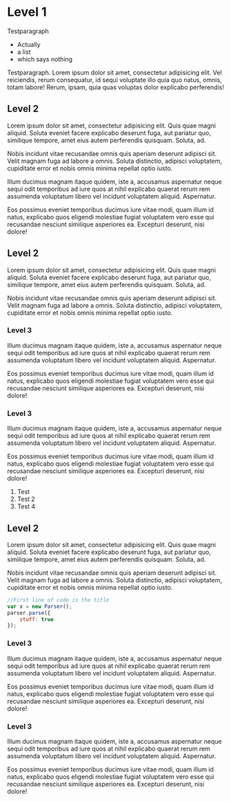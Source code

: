# Level 1

Testparagraph

* Actually
* a list
* which says nothing

Testparagraph. Lorem ipsum dolor sit amet, consectetur adipisicing elit. Vel reiciendis, rerum consequatur, id sequi voluptate illo quia quo natus, omnis, totam labore! Rerum, ipsam, quia quas voluptas dolor explicabo perferendis!

## Level 2

Lorem ipsum dolor sit amet, consectetur adipisicing elit. Quis quae magni aliquid. Soluta eveniet facere explicabo deserunt fuga, aut pariatur quo, similique tempore, amet eius autem perferendis quisquam. Soluta, ad.

Nobis incidunt vitae recusandae omnis quis aperiam deserunt adipisci sit. Velit magnam fuga ad labore a omnis. Soluta distinctio, adipisci voluptatem, cupiditate error et nobis omnis minima repellat optio iusto.

Illum ducimus magnam itaque quidem, iste a, accusamus aspernatur neque sequi odit temporibus ad iure quos at nihil explicabo quaerat rerum rem assumenda voluptatum libero vel incidunt voluptatem aliquid. Aspernatur.

Eos possimus eveniet temporibus ducimus iure vitae modi, quam illum id natus, explicabo quos eligendi molestiae fugiat voluptatem vero esse qui recusandae nesciunt similique asperiores ea. Excepturi deserunt, nisi dolore!

## Level 2

Lorem ipsum dolor sit amet, consectetur adipisicing elit. Quis quae magni aliquid. Soluta eveniet facere explicabo deserunt fuga, aut pariatur quo, similique tempore, amet eius autem perferendis quisquam. Soluta, ad.

Nobis incidunt vitae recusandae omnis quis aperiam deserunt adipisci sit. Velit magnam fuga ad labore a omnis. Soluta distinctio, adipisci voluptatem, cupiditate error et nobis omnis minima repellat optio iusto.

### Level 3

Illum ducimus magnam itaque quidem, iste a, accusamus aspernatur neque sequi odit temporibus ad iure quos at nihil explicabo quaerat rerum rem assumenda voluptatum libero vel incidunt voluptatem aliquid. Aspernatur.

Eos possimus eveniet temporibus ducimus iure vitae modi, quam illum id natus, explicabo quos eligendi molestiae fugiat voluptatem vero esse qui recusandae nesciunt similique asperiores ea. Excepturi deserunt, nisi dolore!

### Level 3

Illum ducimus magnam itaque quidem, iste a, accusamus aspernatur neque sequi odit temporibus ad iure quos at nihil explicabo quaerat rerum rem assumenda voluptatum libero vel incidunt voluptatem aliquid. Aspernatur.

Eos possimus eveniet temporibus ducimus iure vitae modi, quam illum id natus, explicabo quos eligendi molestiae fugiat voluptatem vero esse qui recusandae nesciunt similique asperiores ea. Excepturi deserunt, nisi dolore!

1. Test
2. Test 2
3. Test 4

## Level 2

Lorem ipsum dolor sit amet, consectetur adipisicing elit. Quis quae magni aliquid. Soluta eveniet facere explicabo deserunt fuga, aut pariatur quo, similique tempore, amet eius autem perferendis quisquam. Soluta, ad.

Nobis incidunt vitae recusandae omnis quis aperiam deserunt adipisci sit. Velit magnam fuga ad labore a omnis. Soluta distinctio, adipisci voluptatem, cupiditate error et nobis omnis minima repellat optio iusto.

```js
//First line of code is the title
var x = new Parser();
parser.parse({
	stuff: true
});
```

### Level 3

Illum ducimus magnam itaque quidem, iste a, accusamus aspernatur neque sequi odit temporibus ad iure quos at nihil explicabo quaerat rerum rem assumenda voluptatum libero vel incidunt voluptatem aliquid. Aspernatur.

Eos possimus eveniet temporibus ducimus iure vitae modi, quam illum id natus, explicabo quos eligendi molestiae fugiat voluptatem vero esse qui recusandae nesciunt similique asperiores ea. Excepturi deserunt, nisi dolore!

### Level 3

Illum ducimus magnam itaque quidem, iste a, accusamus aspernatur neque sequi odit temporibus ad iure quos at nihil explicabo quaerat rerum rem assumenda voluptatum libero vel incidunt voluptatem aliquid. Aspernatur.

Eos possimus eveniet temporibus ducimus iure vitae modi, quam illum id natus, explicabo quos eligendi molestiae fugiat voluptatem vero esse qui recusandae nesciunt similique asperiores ea. Excepturi deserunt, nisi dolore!

